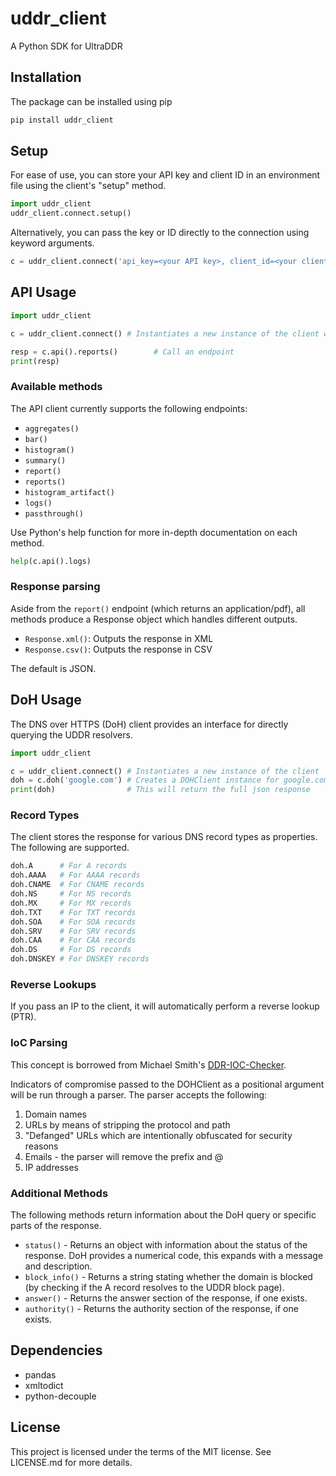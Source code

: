 uddr_client
======================

A Python SDK for UltraDDR

## Installation

The package can be installed using pip

```bash
pip install uddr_client
```

## Setup

For ease of use, you can store your API key and client ID in an environment file using the client's "setup" method.

```python
import uddr_client
uddr_client.connect.setup()
```

Alternatively, you can pass the key or ID directly to the connection using keyword arguments.

```python
c = uddr_client.connect('api_key=<your API key>, client_id=<your client ID>')
```

## API Usage

```python
import uddr_client

c = uddr_client.connect() # Instantiates a new instance of the client which, by default, uses the API key stored in your .env

resp = c.api().reports()        # Call an endpoint
print(resp)
```

### Available methods

The API client currently supports the following endpoints:

* `aggregates()`
* `bar()`
* `histogram()`
* `summary()`
* `report()`
* `reports()`
* `histogram_artifact()`
* `logs()`
* `passthrough()`

Use Python's help function for more in-depth documentation on each method.

```python
help(c.api().logs)
```

### Response parsing

Aside from the `report()` endpoint (which returns an application/pdf), all methods produce a Response object which handles different outputs.

* `Response.xml()`: Outputs the response in XML
* `Response.csv()`: Outputs the response in CSV

The default is JSON.

## DoH Usage

The DNS over HTTPS (DoH) client provides an interface for directly querying the UDDR resolvers.

```python
import uddr_client

c = uddr_client.connect() # Instantiates a new instance of the client
doh = c.doh('google.com') # Creates a DOHClient instance for google.com
print(doh)                # This will return the full json response
```

### Record Types

The client stores the response for various DNS record types as properties. The following are supported.

```python
doh.A      # For A records
doh.AAAA   # For AAAA records
doh.CNAME  # For CNAME records
doh.NS     # For NS records
doh.MX     # For MX records
doh.TXT    # For TXT records
doh.SOA    # For SOA records
doh.SRV    # For SRV records
doh.CAA    # For CAA records
doh.DS     # For DS records
doh.DNSKEY # For DNSKEY records
```

### Reverse Lookups

If you pass an IP to the client, it will automatically perform a reverse lookup (PTR).

### IoC Parsing

This concept is borrowed from Michael Smith's [DDR-IOC-Checker](https://github.com/rybolov/DDR-IOC-Checker).

Indicators of compromise passed to the DOHClient as a positional argument will be run through a parser. The parser accepts the following:

1. Domain names
2. URLs by means of stripping the protocol and path
3. "Defanged" URLs which are intentionally obfuscated for security reasons
4. Emails - the parser will remove the prefix and @
5. IP addresses

### Additional Methods

The following methods return information about the DoH query or specific parts of the response.

* `status()` - Returns an object with information about the status of the response. DoH provides a numerical code, this expands with a message and description.
* `block_info()` - Returns a string stating whether the domain is blocked (by checking if the A record resolves to the UDDR block page).
* `answer()` - Returns the answer section of the response, if one exists.
* `authority()` - Returns the authority section of the response, if one exists.

## Dependencies

* pandas
* xmltodict
* python-decouple

## License

This project is licensed under the terms of the MIT license. See LICENSE.md for more details.
